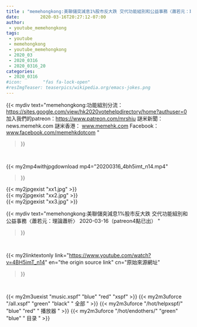 ```yaml
---
title : "memehongkong:美聯儲突減息1%股市反大跌 交代功能組別和公益事務〈蕭若元：理論蕭析〉 2020-03-16（patreon4點已出） "
date:        2020-03-16T20:27:12-07:00
author:
 - youtube_memehongkong
tags:
 - youtube
 - memehongkong
 - youtube_memehongkong
 - 2020_03
 - 2020_0316
 - 2020_0316_20
categories:
 - 2020_0316
#icon:        "fas fa-lock-open"
#resImgTeaser: teaserpics/wikipedia.org/emacs-jokes.png
---
```


{{< mydiv text="memehongkong:功能組別分流：https://sites.google.com/view/hk2020votehelpdirectory/home?authuser=0  加入我們的patreon：https://www.patreon.com/mrshiu 謎米新聞：news.memehk.com 謎米香港： www.memehk.com Facebook：www.facebook.com/memehkdotcom "
>}}
<br>


{{< my2mp4withjpgdownload mp4="20200316_4bh5imt_n14.mp4"
>}}

{{< my2jpgexist "xx1.jpg" >}}<br>
{{< my2jpgexist "xx2.jpg" >}}<br>
{{< my2jpgexist "xx3.jpg" >}}<br>



{{< mydiv text="memehongkong:美聯儲突減息1%股市反大跌 交代功能組別和公益事務〈蕭若元：理論蕭析〉 2020-03-16（patreon4點已出） "
>}}
<br>

{{< my2linktextonly link="https://www.youtube.com/watch?v=4BH5imT_n14"
en="the origin source link" cn="原始來源網址"
>}}


<br>

{{< my2m3uexist "music.xspf"        "blue"   "red"    "xspf" >}} {{< my2m3uforce "/all.xspf"         "green"  "black"  " 全部 " >}} {{< my2m3uforce "/hot/helpxspf/"    "blue"   "red"    " 播放器 " >}} {{< my2m3uforce "/hot/endothers/"   "green"  "blue"   " 目录 " >}} 
